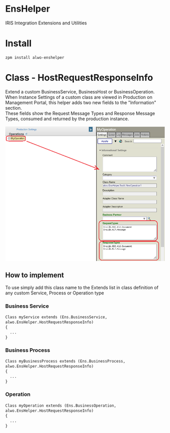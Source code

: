 # EnsHelper
IRIS Integration Extensions and Utilities 

# Install
```
zpm install alwo-enshelper
```

# Class - HostRequestResponseInfo
Extend a custom BusinessService, BusinessHost or BusinessOperation.<br/>
When Instance Settings of a custom class are viewed in Production on Management Portal, this helper adds two new fields to the "Information" section.<br/>
These fields show the Request Message Types and Response Message Types, consumed and returned by the production instance.

![Image Show Request Response Types](img/HostRequestResponseInfo.png)

## How to implement
To use simply add this class name to the Extends list in class definition of any custom Service, Process or Operation type<br/>

### Business Service

```objectScript
Class myService extends (Ens.BusinessService, alwo.EnsHelper.HostRequestResponseInfo)
{
  ...
}
```

### Business Process

```objectScript
Class myBusinessProcess extends (Ens.BusinessProcess, alwo.EnsHelper.HostRequestResponseInfo)
{
  ...
}
```

### Operation

```objectScript
Class myOperation extends (Ens.BusinessOperation, alwo.EnsHelper.HostRequestResponseInfo)
{
  ...
}
```

